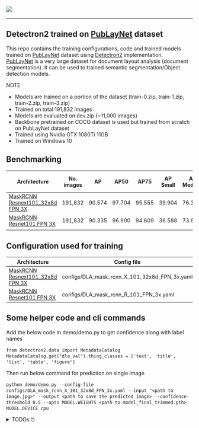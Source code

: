<img src=".github/Detectron2-Logo-Horz.svg" width="300" >

---

## Detectron2 trained on [PubLayNet](https://github.com/ibm-aur-nlp/PubLayNet) dataset

This repo contains the training configurations, code and trained models trained on [PubLayNet](https://github.com/ibm-aur-nlp/PubLayNet) dataset  using [Detectron2](https://github.com/facebookresearch/detectron2) implementation.  
[PubLayNet](https://github.com/ibm-aur-nlp/PubLayNet) is a very large dataset for document layout analysis (document segmentation). It can be used to trained semantic segmentation/Object detection models.

NOTE  
* Models are trained on a portion of the dataset (train-0.zip, train-1.zip, train-2.zip, train-3.zip)
* Trained on total 191,832 images
* Models are evaluated on dev.zip (~11,000 images)
* Backbone pretrained on COCO dataset is used but trained from scratch on PubLayNet dataset
* Trained using Nvidia GTX 1080Ti 11GB
* Trained on Windows 10


## Benchmarking  

| Architecture                                                                                                  | No. images | AP     | AP50   | AP75   | AP Small | AP Medium | AP Large | Model size trimmed | Model size full |
|---------------------------------------------------------------------------------------------------------------|------------|--------|--------|--------|----------|-----------|----------|--------------------|-----------------|
| [MaskRCNN Resnext101_32x8d FPN 3X](https://www.dropbox.com/sh/1098ym6vhad4zi6/AABe16eSdY_34KGp52W0ruwha?dl=0) | 191,832    | 90.574 | 97.704 | 95.555 | 39.904   | 76.350    | 95.165   | 816M               | 410M            |
| [MaskRCNN Resnet101 FPN 3X](https://www.dropbox.com/sh/wgt9skz67usliei/AAD9n6qbsyMz1Y3CwpZpHXCpa?dl=0)        | 191,832    | 90.335 | 96.900 | 94.609 | 36.588   | 73.672    | 94.533   |                    | 480M            |
|                                                                                                               |            |        |        |        |          |           |          |                    |                 |



## Configuration used for training   

| Architecture                                                                                                  | Config file                                   | Training Script          |
|---------------------------------------------------------------------------------------------------------------|-----------------------------------------------|--------------------------|
| [MaskRCNN Resnext101_32x8d FPN 3X](https://www.dropbox.com/sh/1098ym6vhad4zi6/AABe16eSdY_34KGp52W0ruwha?dl=0) | configs/DLA_mask_rcnn_X_101_32x8d_FPN_3x.yaml | ./tools/train_net_dla.py |
| [MaskRCNN Resnet101 FPN 3X](https://www.dropbox.com/sh/wgt9skz67usliei/AAD9n6qbsyMz1Y3CwpZpHXCpa?dl=0)        | configs/DLA_mask_rcnn_R_101_FPN_3x.yaml       | ./tools/train_net_dla.py |



## Some helper code and cli commands  

Add the below code in demo/demo.py to get confidence along with label names
```
from detectron2.data import MetadataCatalog
MetadataCatalog.get("dla_val").thing_classes = ['text', 'title', 'list', 'table', 'figure']
```

Then run below command for prediction on single image
```
python demo/demo.py --config-file configs/DLA_mask_rcnn_X_101_32x8d_FPN_3x.yaml --input "<path to image.jpg>" --output <path to save the predicted image> --confidence-threshold 0.5 --opts MODEL.WEIGHTS <path to model_final_trimmed.pth> MODEL.DEVICE cpu
```

<details><summary>TODOs ⏰</summary><p>

- [ ] Train MaskRCNN resnet50  


---

## Sample results from detectron2

<img src="assets/images/resnext101_32x8d/PMC1247189_00000.jpg" >  

---  
<img src="assets/images/resnext101_32x8d/PMC1247608_00001.jpg" >  

---  
<img src="assets/images/resnext101_32x8d/PMC1281292_00001.jpg" >  

---  
<img src="assets/images/resnext101_32x8d/PMC1343590_00003.jpg" >  

---  
<img src="assets/images/resnext101_32x8d/PMC2778503_00000.jpg" >  

---  
<img src="assets/images/resnext101_32x8d/PMC6052416_00007.jpg" >  

---  
<img src="assets/images/resnext101_32x8d/PMC6095069_00001.jpg" >  

---  
<img src="assets/images/resnext101_32x8d/PMC6095088_00000.jpg" >  

---  
<img src="assets/images/resnext101_32x8d/PMC6098231_00004.jpg" >  

--- 


Detectron2 is Facebook AI Research's next generation software system
that implements state-of-the-art object detection algorithms.
It is a ground-up rewrite of the previous version,
[Detectron](https://github.com/facebookresearch/Detectron/),
and it originates from [maskrcnn-benchmark](https://github.com/facebookresearch/maskrcnn-benchmark/).

<div align="center">
  <img src="https://user-images.githubusercontent.com/1381301/66535560-d3422200-eace-11e9-9123-5535d469db19.png"/>
</div>

### What's New
* It is powered by the [PyTorch](https://pytorch.org) deep learning framework.
* Includes more features such as panoptic segmentation, densepose, Cascade R-CNN, rotated bounding boxes, etc.
* Can be used as a library to support [different projects](projects/) on top of it.
  We'll open source more research projects in this way.
* It [trains much faster](https://detectron2.readthedocs.io/notes/benchmarks.html).

See our [blog post](https://ai.facebook.com/blog/-detectron2-a-pytorch-based-modular-object-detection-library-/)
to see more demos and learn about detectron2.

## Installation

See [INSTALL.md](INSTALL.md).

## Quick Start

See [GETTING_STARTED.md](GETTING_STARTED.md),
or the [Colab Notebook](https://colab.research.google.com/drive/16jcaJoc6bCFAQ96jDe2HwtXj7BMD_-m5).

Learn more at our [documentation](https://detectron2.readthedocs.org).
And see [projects/](projects/) for some projects that are built on top of detectron2.

## Model Zoo and Baselines

We provide a large set of baseline results and trained models available for download in the [Detectron2 Model Zoo](MODEL_ZOO.md).


## License

Detectron2 is released under the [Apache 2.0 license](LICENSE).

## Citing Detectron

If you use Detectron2 in your research or wish to refer to the baseline results published in the [Model Zoo](MODEL_ZOO.md), please use the following BibTeX entry.

```BibTeX
@misc{wu2019detectron2,
  author =       {Yuxin Wu and Alexander Kirillov and Francisco Massa and
                  Wan-Yen Lo and Ross Girshick},
  title =        {Detectron2},
  howpublished = {\url{https://github.com/facebookresearch/detectron2}},
  year =         {2019}
}
```
